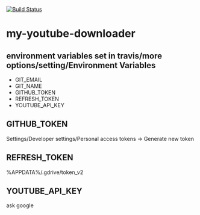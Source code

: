 [![Build Status](https://travis-ci.com/cr4ftsm4n/my-youtube-downloader.svg?branch=master)](https://travis-ci.com/cr4ftsm4n/my-youtube-downloader)

# my-youtube-downloader

## environment variables set in travis/more options/setting/Environment Variables
- GIT_EMAIL
- GIT_NAME
- GITHUB_TOKEN
- REFRESH_TOKEN
- YOUTUBE_API_KEY

## GITHUB_TOKEN
Settings/Developer settings/Personal access tokens -> Generate new token

## REFRESH_TOKEN
%APPDATA%/.gdrive/token_v2

## YOUTUBE_API_KEY
ask google
